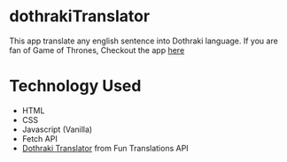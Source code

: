 # dothrakiTranslator

This app translate any english sentence into Dothraki language. If you are fan of Game of Thrones,
Checkout the app [here](https://pensive-visvesvaraya-653265.netlify.app/)

# Technology Used
 - HTML
 - CSS
 - Javascript (Vanilla)
 - Fetch API
 - [Dothraki Translator](https://funtranslations.com/api/dothraki) from Fun Translations API 
